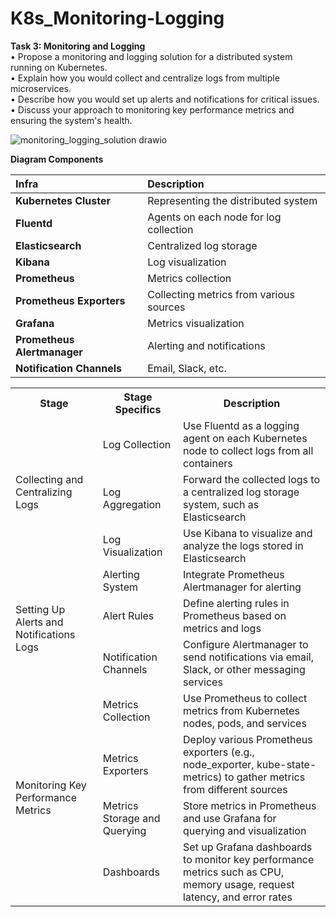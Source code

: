 # K8s_Monitoring-Logging

**Task 3: Monitoring and Logging**  
• Propose a monitoring and logging solution for a distributed system running on Kubernetes.  
• Explain how you would collect and centralize logs from multiple microservices.  
• Describe how you would set up alerts and notifications for critical issues.  
• Discuss your approach to monitoring key performance metrics and ensuring the system's health.  

![monitoring_logging_solution drawio](https://github.com/jaekimandy/K8s_Monitoring-Logging/assets/99704906/82323255-ac9e-4873-8f0b-0596f5f0b47d)


**Diagram Components**  

| **Infra** | **Description** | 
| :---   | :--- | 
| **Kubernetes Cluster** | Representing the distributed system   | 
| **Fluentd** | Agents on each node for log collection   | 
| **Elasticsearch** | Centralized log storage   | 
| **Kibana** | Log visualization   | 
| **Prometheus** | Metrics collection   | 
| **Prometheus Exporters** | Collecting metrics from various sources   | 
| **Grafana** | Metrics visualization   | 
| **Prometheus Alertmanager** | Alerting and notifications   | 
| **Notification Channels** | Email, Slack, etc.   | 


<table>
  <tr>
    <th>Stage </th>
    <th>Stage Specifics</th>
    <th>Description</th>
  </tr>
  <tr>
    <td rowspan="3">Collecting and Centralizing Logs</td>
    <td>Log Collection</td>
    <td>Use Fluentd as a logging agent on each Kubernetes node to collect logs from all containers</td>
  </tr>
  <tr>
    <td>Log Aggregation</td>
    <td>Forward the collected logs to a centralized log storage system, such as Elasticsearch</td>
  </tr>
  <tr>
    <td>Log Visualization</td>
    <td>Use Kibana to visualize and analyze the logs stored in Elasticsearch</td>
  </tr>
  <tr>
    <td rowspan="3">Setting Up Alerts and Notifications Logs</td>
    <td>Alerting System</td>
    <td>Integrate Prometheus Alertmanager for alerting</td>
  </tr>
  <tr>
    <td>Alert Rules</td>
    <td>Define alerting rules in Prometheus based on metrics and logs</td>
  </tr>
  <tr>
    <td>Notification Channels</td>
    <td>Configure Alertmanager to send notifications via email, Slack, or other messaging services</td>
  </tr>
  <tr>
    <td rowspan="4">Monitoring Key Performance Metrics</td>
    <td>Metrics Collection</td>
    <td>Use Prometheus to collect metrics from Kubernetes nodes, pods, and services</td>
  </tr>
  <tr>
    <td>Metrics Exporters</td>
    <td>Deploy various Prometheus exporters (e.g., node_exporter, kube-state-metrics) to gather metrics from different sources</td>
  </tr>
  <tr>
    <td>Metrics Storage and Querying</td>
    <td>Store metrics in Prometheus and use Grafana for querying and visualization</td>
  </tr>
  <tr>
    <td>Dashboards</td>
    <td>Set up Grafana dashboards to monitor key performance metrics such as CPU, memory usage, request latency, and error rates</td>
  </tr>

</table
